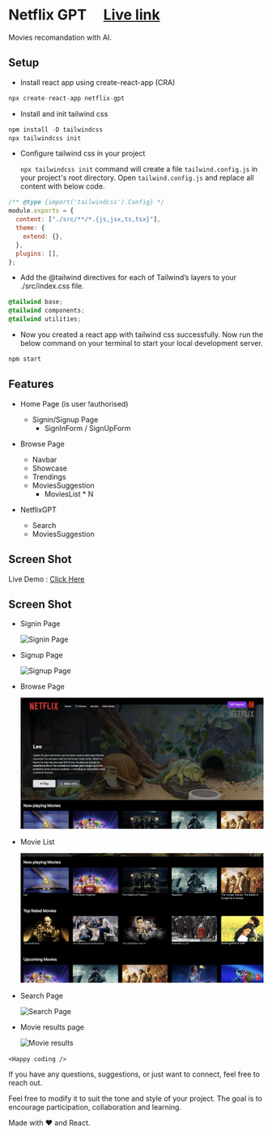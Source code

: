# Netflix GPT &nbsp;&nbsp;&nbsp;&nbsp;[Live link](https://netflix-gpt.deepanshu-sahu-projects.live/)

Movies recomandation with AI.

## Setup

- Install react app using create-react-app (CRA)

```js
npx create-react-app netflix-gpt
```

- Install and init tailwind css

```js
npm install -D tailwindcss
npx tailwindcss init
```

- Configure tailwind css in your project

  `npx tailwindcss init` command will create a file `tailwind.config.js` in your project's root directory.
  Open `tailwind.config.js` and replace all content with below code.

```js
/** @type {import('tailwindcss').Config} */
module.exports = {
  content: ["./src/**/*.{js,jsx,ts,tsx}"],
  theme: {
    extend: {},
  },
  plugins: [],
};
```

- Add the @tailwind directives for each of Tailwind’s layers to your ./src/index.css file.

```css
@tailwind base;
@tailwind components;
@tailwind utilities;
```

- Now you created a react app with tailwind css successfully. Now run the below command on your terminal to start your local development server.

```js
npm start
```

## Features

- Home Page (is user !authorised)

  - Signin/Signup Page
    - SignInForm / SignUpForm

- Browse Page

  - Navbar
  - Showcase
  - Trendings
  - MoviesSuggestion
    - MoviesList \* N

- NetflixGPT
  - Search
  - MoviesSuggestion

## Screen Shot

Live Demo : [Click Here](https://netflixgpt-in.netlify.app/)

## Screen Shot

- Signin Page

  ![Signin Page](https://github.com/Anandsg/NetflixGpt/blob/main/public/screenshot/01-signin.png)

- Signup Page

  ![Signup Page](https://github.com/Anandsg/NetflixGpt/blob/main/public/screenshot/02-signup.png)

- Browse Page

  ![Browse Page](https://github.com/Anandsg/NetflixGpt/blob/main/public/screenshot/03-browse.png)

- Movie List

  ![Movie List](https://github.com/Anandsg/NetflixGpt/blob/main/public/screenshot/04-movieList.png)

- Search Page

  ![Search Page](https://github.com/Anandsg/NetflixGpt/blob/main/public/screenshot/05-searchMovies.png)

- Movie results page

  ![Movie results](https://github.com/Anandsg/NetflixGpt/blob/main/public/screenshot/06-movieSuggestions.png)

`<Happy coding />`

If you have any questions, suggestions, or just want to connect, feel free to reach out.

Feel free to modify it to suit the tone and style of your project. The goal is to encourage participation, collaboration and learning.

Made with ❤️ and React.
